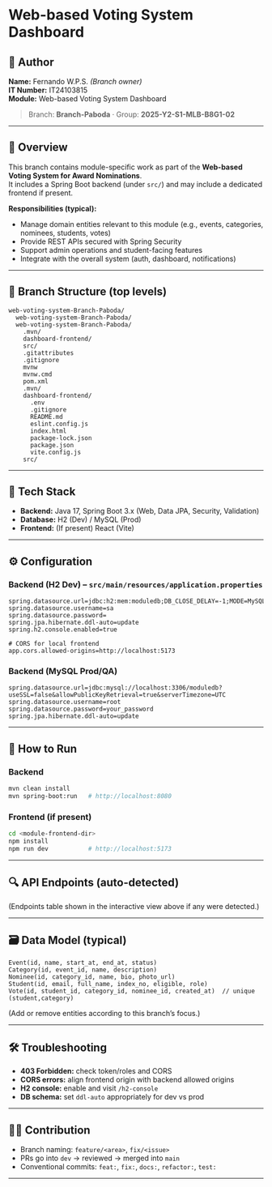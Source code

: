 # Web-based Voting System Dashboard 

## 👤 Author
**Name:** Fernando W.P.S. *(Branch owner)*  
**IT Number:** IT24103815  
**Module:** Web-based Voting System Dashboard

> Branch: **Branch-Paboda** · Group: **2025-Y2-S1-MLB-B8G1-02**

---

## 📝 Overview
This branch contains module-specific work as part of the **Web-based Voting System for Award Nominations**.  
It includes a Spring Boot backend (under `src/`) and may include a dedicated frontend if present.

**Responsibilities (typical):**
- Manage domain entities relevant to this module (e.g., events, categories, nominees, students, votes)
- Provide REST APIs secured with Spring Security
- Support admin operations and student-facing features
- Integrate with the overall system (auth, dashboard, notifications)

---

## 📂 Branch Structure (top levels)
```
web-voting-system-Branch-Paboda/
  web-voting-system-Branch-Paboda/
  web-voting-system-Branch-Paboda/
    .mvn/
    dashboard-frontend/
    src/
    .gitattributes
    .gitignore
    mvnw
    mvnw.cmd
    pom.xml
    .mvn/
    dashboard-frontend/
      .env
      .gitignore
      README.md
      eslint.config.js
      index.html
      package-lock.json
      package.json
      vite.config.js
    src/
```

---

## 🧰 Tech Stack
- **Backend:** Java 17, Spring Boot 3.x (Web, Data JPA, Security, Validation)
- **Database:** H2 (Dev) / MySQL (Prod)
- **Frontend:** (If present) React (Vite)

---

## ⚙️ Configuration

### Backend (H2 Dev) – `src/main/resources/application.properties`
```properties
spring.datasource.url=jdbc:h2:mem:moduledb;DB_CLOSE_DELAY=-1;MODE=MySQL
spring.datasource.username=sa
spring.datasource.password=
spring.jpa.hibernate.ddl-auto=update
spring.h2.console.enabled=true

# CORS for local frontend
app.cors.allowed-origins=http://localhost:5173
```

### Backend (MySQL Prod/QA)
```properties
spring.datasource.url=jdbc:mysql://localhost:3306/moduledb?useSSL=false&allowPublicKeyRetrieval=true&serverTimezone=UTC
spring.datasource.username=root
spring.datasource.password=your_password
spring.jpa.hibernate.ddl-auto=update
```

---

## 🚀 How to Run

### Backend
```bash
mvn clean install
mvn spring-boot:run   # http://localhost:8080
```

### Frontend (if present)
```bash
cd <module-frontend-dir>
npm install
npm run dev           # http://localhost:5173
```

---

## 🔍 API Endpoints (auto-detected)
(Endpoints table shown in the interactive view above if any were detected.)

---

## 🗃️ Data Model (typical)
```
Event(id, name, start_at, end_at, status)
Category(id, event_id, name, description)
Nominee(id, category_id, name, bio, photo_url)
Student(id, email, full_name, index_no, eligible, role)
Vote(id, student_id, category_id, nominee_id, created_at)  // unique (student,category)
```
(Add or remove entities according to this branch’s focus.)

---

## 🛠 Troubleshooting
- **403 Forbidden:** check token/roles and CORS
- **CORS errors:** align frontend origin with backend allowed origins
- **H2 console:** enable and visit `/h2-console`
- **DB schema:** set `ddl-auto` appropriately for dev vs prod

---

## 👨‍💻 Contribution
- Branch naming: `feature/<area>`, `fix/<issue>`
- PRs go into `dev` → reviewed → merged into `main`
- Conventional commits: `feat:`, `fix:`, `docs:`, `refactor:`, `test:`

---
